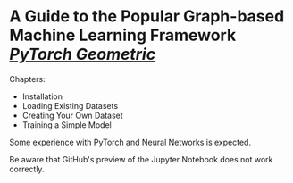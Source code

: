 # A Guide to the Popular Graph-based Machine Learning Framework [*PyTorch Geometric*](https://pytorch-geometric.readthedocs.io/en/latest/#)

Chapters:
* Installation
* Loading Existing Datasets
* Creating Your Own Dataset
* Training a Simple Model

Some experience with PyTorch and Neural Networks is expected.

Be aware that GitHub's preview of the Jupyter Notebook does not work correctly.
